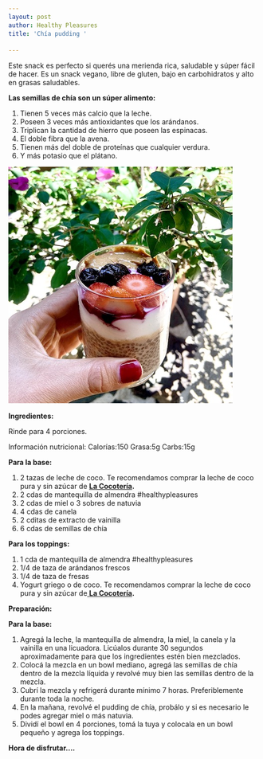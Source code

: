 ```yaml
---
layout: post
author: Healthy Pleasures
title: 'Chía pudding '

---
```

Este snack es perfecto si querés una merienda rica, saludable y súper fácil de hacer. Es un snack vegano, libre de gluten, bajo en carbohidratos y alto en grasas saludables.

**Las semillas de chía son un súper alimento:**

1. Tienen 5 veces más calcio que la leche.
2. Poseen 3 veces más antioxidantes que los arándanos.
3. Triplican la cantidad de hierro que poseen las espinacas.
4. El doble fibra que la avena.
5. Tienen más del doble de proteínas que cualquier verdura.
6. Y más potasio que el plátano.

![](/images/IMG_9785-1.JPG)

**Ingredientes:**

Rinde para 4 porciones.

Información nutricional: Calorías:150  Grasa:5g  Carbs:15g

**Para la base:**

1. 2 tazas de leche de coco. Te recomendamos comprar la leche de coco pura y sin azúcar de [**La Cocotería**](https://www.instagram.com/lacocoteria.cr/ "La Cocotería")**.**
2. 2 cdas de mantequilla de almendra #healthypleasures
3. 2 cdas de miel o 3 sobres de natuvia
4. 4 cdas de canela
5. 2 cditas de extracto de vainilla
6. 6 cdas de semillas de chía

**Para los toppings:**

1. 1 cda de mantequilla de almendra #healthypleasures
2. 1/4 de taza de arándanos frescos
3. 1/4 de taza de fresas
4. Yogurt griego o de coco. Te recomendamos comprar la leche de coco pura y sin azúcar de[ **La Cocotería**](https://www.instagram.com/lacocoteria.cr/ "La Cocotería")**.**

**Preparación:**

**Para la base:**

1. Agregá la leche, la mantequilla de almendra, la miel, la canela y la vainilla en una licuadora. Licúalos durante 30 segundos aproximadamente para que los ingredientes estén bien mezclados.
2. Colocá la mezcla en un bowl mediano, agregá las semillas de chía dentro de la mezcla líquida y revolvé muy bien las semillas dentro de la mezcla.
3. Cubrí la mezcla y refrigerá durante mínimo 7 horas. Preferiblemente durante toda la noche.
4. En la mañana, revolvé el pudding de chía, probálo y si es necesario le podes agregar miel o más natuvia.
5. Dividí el bowl en 4 porciones, tomá la tuya y colocala en un bowl pequeño y agrega los toppings.

**Hora de disfrutar....**